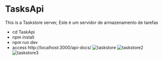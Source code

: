 # TasksApi
This is a Taskstore server, Este é um servidor de armazenamento de tarefas
- cd TaskApi
- npm install
- npm run dev
- access http://localhost:3000/api-docs/
![taskstore](https://user-images.githubusercontent.com/86523981/133695340-a04355d2-0bd7-40eb-9a6e-a7a9d2193ad6.jpg)
![taskstore2](https://user-images.githubusercontent.com/86523981/133695347-cdb716cd-cd0f-45bb-815a-9439692723df.jpg)
![taskstore3](https://user-images.githubusercontent.com/86523981/133695365-6bf6adff-6ed0-4c19-a160-d41f2d235b6e.jpg)
